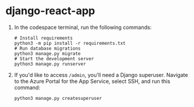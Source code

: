 # django-react-app
1. In the codespace terminal, run the following commands:

    ```shell
    # Install requirements
    python3 -m pip install -r requirements.txt
    # Run database migrations
    python3 manage.py migrate
    # Start the development server
    python3 manage.py runserver
    ```
2. If you'd like to access `/admin`, you'll need a Django superuser. Navigate to the Azure Portal for the App Service, select SSH, and run this command:

    ```shell
    python3 manage.py createsuperuser
    ```